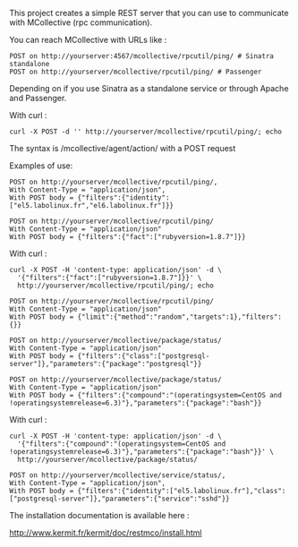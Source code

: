 This project creates a simple REST server that you can use to communicate with
MCollective (rpc communication).

You can reach MCollective with URLs like :

```
POST on http://yourserver:4567/mcollective/rpcutil/ping/ # Sinatra standalone
POST on http://yourserver/mcollective/rpcutil/ping/ # Passenger
```

Depending on if you use Sinatra as a standalone service or through Apache and
Passenger.

With curl :

```
curl -X POST -d '' http://yourserver/mcollective/rpcutil/ping/; echo
```


The syntax is /mcollective/agent/action/ with a POST request

Examples of use:

```
POST on http://yourserver/mcollective/rpcutil/ping/, 
With Content-Type = "application/json", 
With POST body = {"filters":{"identity":["el5.labolinux.fr","el6.labolinux.fr"]}}
```

```
POST on http://yourserver/mcollective/rpcutil/ping/
With Content-Type = "application/json"
With POST body = {"filters":{"fact":["rubyversion=1.8.7"]}}
```

With curl :

```
curl -X POST -H 'content-type: application/json' -d \
  '{"filters":{"fact":["rubyversion=1.8.7"]}}' \
  http://yourserver/mcollective/rpcutil/ping/; echo
```

```
POST on http://yourserver/mcollective/rpcutil/ping/
With Content-Type = "application/json"
With POST body = {"limit":{"method":"random","targets":1},"filters":{}}
```

```
POST on http://yourserver/mcollective/package/status/
With Content-Type = "application/json"
With POST body = {"filters":{"class":["postgresql-server"]},"parameters":{"package":"postgresql"}}
```

```
POST on http://yourserver/mcollective/package/status/
With Content-Type = "application/json"
With POST body = {"filters":{"compound":"(operatingsystem=CentOS and !operatingsystemrelease=6.3)"},"parameters":{"package":"bash"}}
```

With curl :

```
curl -X POST -H 'content-type: application/json' -d \
  '{"filters":{"compound":"(operatingsystem=CentOS and !operatingsystemrelease=6.3)"},"parameters":{"package":"bash"}}' \
  http://yourserver/mcollective/package/status/
```

```
POST on http://yourserver/mcollective/service/status/, 
With Content-Type = "application/json", 
With POST body = {"filters":{"identity":["el5.labolinux.fr"],"class":["postgresql-server"]},"parameters":{"service":"sshd"}}
```

The installation documentation is available here :

http://www.kermit.fr/kermit/doc/restmco/install.html
